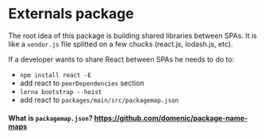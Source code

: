 # Externals package

The root idea of this package is building shared libraries between SPAs. It is like a `vendor.js` file splitted on a few chucks (react.js, lodash.js, etc).

If a developer wants to share React between SPAs he needs to do to:

- `npm install react -E`
- add react to `peerDependencies` section
- `lerna bootstrap --hoist`
- add react to `packages/main/src/packagemap.json`

#### What is `packagemap.json`? https://github.com/domenic/package-name-maps
